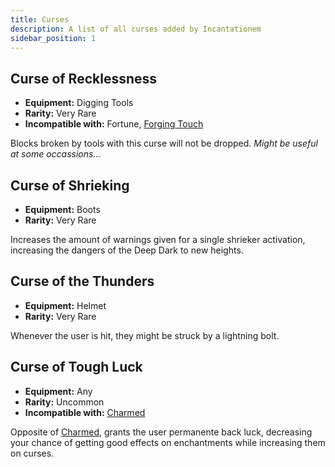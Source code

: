 ```yaml
---
title: Curses
description: A list of all curses added by Incantationem
sidebar_position: 1
---
```


## Curse of Recklessness

* **Equipment:** Digging Tools
* **Rarity:** Very Rare
* **Incompatible with:** Fortune, [Forging Touch](./enchantments#forging-touch)

Blocks broken by tools with this curse will not be dropped. _Might be useful at some occassions..._

## Curse of Shrieking 

- **Equipment:** Boots
- **Rarity:** Very Rare

Increases the amount of warnings given for a single shrieker activation, increasing the dangers of the Deep Dark to new heights.

## Curse of the Thunders

* **Equipment:** Helmet
* **Rarity:** Very Rare

Whenever the user is hit, they might be struck by a lightning bolt.

## Curse of Tough Luck

* **Equipment:** Any
* **Rarity:** Uncommon
* **Incompatible with:** [Charmed](./enchantments#charmed)

Opposite of [Charmed](./enchantments#charmed), grants the user permanente back luck, decreasing your chance of getting good effects on enchantments while increasing them on curses.